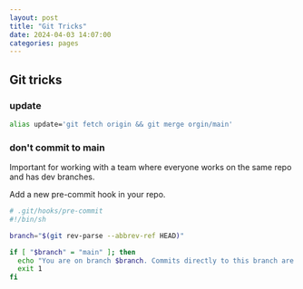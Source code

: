 ```yaml
---
layout: post
title: "Git Tricks"
date: 2024-04-03 14:07:00
categories: pages
---
```


## Git tricks

### update
```bash
alias update='git fetch origin && git merge orgin/main'
```

### don't commit to main
Important for working with a team where everyone works on the same repo and has dev branches.

Add a new pre-commit hook in your repo.
```bash
# .git/hooks/pre-commit
#!/bin/sh

branch="$(git rev-parse --abbrev-ref HEAD)"

if [ "$branch" = "main" ]; then
  echo "You are on branch $branch. Commits directly to this branch are not allowed."
  exit 1
fi
```
